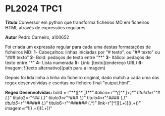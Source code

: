# PL2024 TPC1

**Titulo** Conversor em python que transforma ficheiros MD em ficheiros HTML através de expressões regulares

**Autor** Pedro Carneiro, a100652

Foi criada um expressão regular para cada uma destas formatações de ficheiros MD:
    **1**- Cabeçalhos: linhas iniciadas por "# texto", ou "## texto" ou "### texto"
    **2**- Bold: pedaços de texto entre "**"
    **3**- Itálico: pedaços de texto entre "*"
    **4**- Lista numerada
    **5**- Link: [texto](endereço URL)
    **6**- Imagem: ![texto alternativo](path para a imagem)

Depois foi lida linha a linha do ficheiro original, dado match a cada uma das regex desenvolvidas e escritas no ficheiro final "output.html".

**Regex Desenvolvidas:**
bold = r"\*\*([^\* ]*)\*\*"
italico= r"\*([^\* ]+)\*"
titulo1=r"^# (.*)"
titulo2=r"^## (.*)"
titulo3=r"^### (.*)"
titulo4=r"^#### (.*)"
titulo5=r"^##### (.*)"
titulo6=r"^###### (.*)"
link=r"[^!]\[(.+)\]\((.+)\)"
imagem=r"\!\[(.+)\]\((.+)\)"